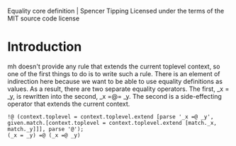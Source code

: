 Equality core definition | Spencer Tipping
Licensed under the terms of the MIT source code license

# Introduction

mh doesn't provide any rule that extends the current toplevel context, so one of the first things to do is to write such a rule. There is an element of indirection here because we want to be
able to use equality definitions as values. As a result, there are two separate equality operators. The first, _x = _y, is rewritten into the second, _x =@= _y. The second is a side-effecting
operator that extends the current context.

    !@ (context.toplevel = context.toplevel.extend [parse '_x =@ _y', given.match.[context.toplevel = context.toplevel.extend [match._x, match._y]]], parse '@');
    (_x = _y) =@ (_x =@ _y)